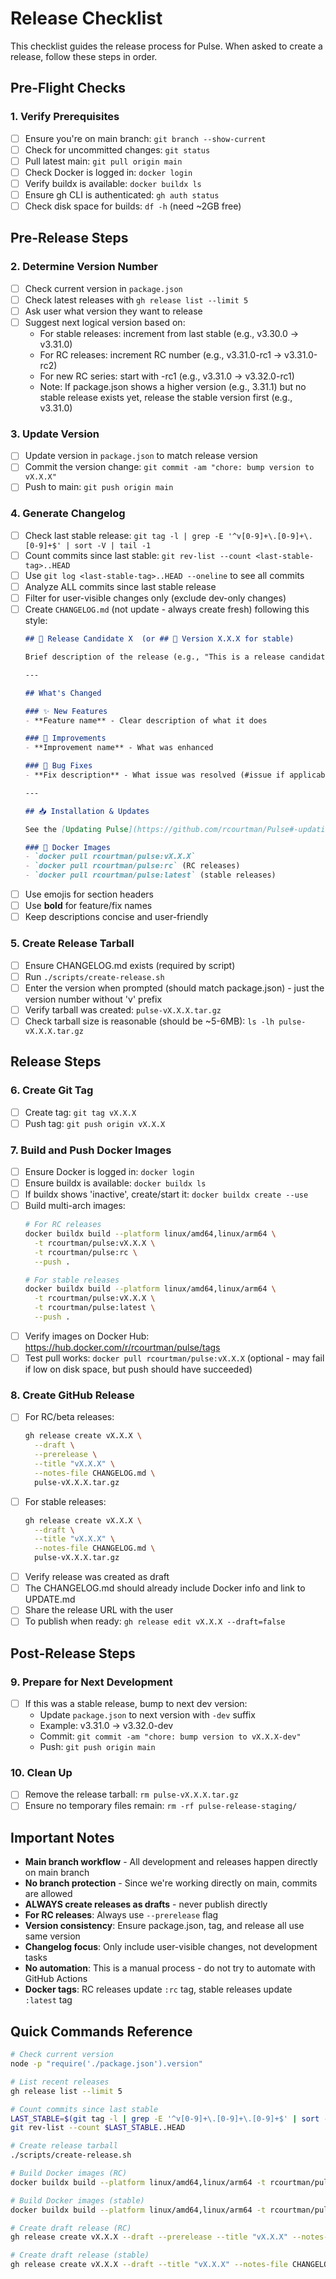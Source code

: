 # Release Checklist

This checklist guides the release process for Pulse. When asked to create a release, follow these steps in order.

## Pre-Flight Checks

### 1. Verify Prerequisites
- [ ] Ensure you're on main branch: `git branch --show-current`
- [ ] Check for uncommitted changes: `git status`
- [ ] Pull latest main: `git pull origin main`
- [ ] Check Docker is logged in: `docker login`
- [ ] Verify buildx is available: `docker buildx ls`
- [ ] Ensure gh CLI is authenticated: `gh auth status`
- [ ] Check disk space for builds: `df -h` (need ~2GB free)

## Pre-Release Steps

### 2. Determine Version Number
- [ ] Check current version in `package.json`
- [ ] Check latest releases with `gh release list --limit 5`
- [ ] Ask user what version they want to release
- [ ] Suggest next logical version based on:
  - For stable releases: increment from last stable (e.g., v3.30.0 → v3.31.0)
  - For RC releases: increment RC number (e.g., v3.31.0-rc1 → v3.31.0-rc2)
  - For new RC series: start with -rc1 (e.g., v3.31.0 → v3.32.0-rc1)
  - Note: If package.json shows a higher version (e.g., 3.31.1) but no stable release exists yet, release the stable version first (e.g., v3.31.0)

### 3. Update Version
- [ ] Update version in `package.json` to match release version
- [ ] Commit the version change: `git commit -am "chore: bump version to vX.X.X"`
- [ ] Push to main: `git push origin main`

### 4. Generate Changelog
- [ ] Check last stable release: `git tag -l | grep -E '^v[0-9]+\.[0-9]+\.[0-9]+$' | sort -V | tail -1`
- [ ] Count commits since last stable: `git rev-list --count <last-stable-tag>..HEAD`
- [ ] Use `git log <last-stable-tag>..HEAD --oneline` to see all commits
- [ ] Analyze ALL commits since last stable release
- [ ] Filter for user-visible changes only (exclude dev-only changes)
- [ ] Create `CHANGELOG.md` (not update - always create fresh) following this style:
  ```markdown
  ## 🧪 Release Candidate X  (or ## 🎉 Version X.X.X for stable)
  
  Brief description of the release (e.g., "This is a release candidate for testing")
  
  ---
  
  ## What's Changed
  
  ### ✨ New Features
  - **Feature name** - Clear description of what it does
  
  ### 🚀 Improvements  
  - **Improvement name** - What was enhanced
  
  ### 🐛 Bug Fixes
  - **Fix description** - What issue was resolved (#issue if applicable)
  
  ---
  
  ## 📥 Installation & Updates
  
  See the [Updating Pulse](https://github.com/rcourtman/Pulse#-updating-pulse) section in README for detailed update instructions.
  
  ### 🐳 Docker Images
  - `docker pull rcourtman/pulse:vX.X.X`
  - `docker pull rcourtman/pulse:rc` (RC releases)
  - `docker pull rcourtman/pulse:latest` (stable releases)
  ```
- [ ] Use emojis for section headers
- [ ] Use **bold** for feature/fix names
- [ ] Keep descriptions concise and user-friendly

### 5. Create Release Tarball
- [ ] Ensure CHANGELOG.md exists (required by script)
- [ ] Run `./scripts/create-release.sh`
- [ ] Enter the version when prompted (should match package.json) - just the version number without 'v' prefix
- [ ] Verify tarball was created: `pulse-vX.X.X.tar.gz`
- [ ] Check tarball size is reasonable (should be ~5-6MB): `ls -lh pulse-vX.X.X.tar.gz`

## Release Steps

### 6. Create Git Tag
- [ ] Create tag: `git tag vX.X.X`
- [ ] Push tag: `git push origin vX.X.X`

### 7. Build and Push Docker Images
- [ ] Ensure Docker is logged in: `docker login`
- [ ] Ensure buildx is available: `docker buildx ls`
- [ ] If buildx shows 'inactive', create/start it: `docker buildx create --use`
- [ ] Build multi-arch images:
  ```bash
  # For RC releases
  docker buildx build --platform linux/amd64,linux/arm64 \
    -t rcourtman/pulse:vX.X.X \
    -t rcourtman/pulse:rc \
    --push .
  ```
  ```bash
  # For stable releases  
  docker buildx build --platform linux/amd64,linux/arm64 \
    -t rcourtman/pulse:vX.X.X \
    -t rcourtman/pulse:latest \
    --push .
  ```
- [ ] Verify images on Docker Hub: https://hub.docker.com/r/rcourtman/pulse/tags
- [ ] Test pull works: `docker pull rcourtman/pulse:vX.X.X` (optional - may fail if low on disk space, but push should have succeeded)

### 8. Create GitHub Release
- [ ] For RC/beta releases:
  ```bash
  gh release create vX.X.X \
    --draft \
    --prerelease \
    --title "vX.X.X" \
    --notes-file CHANGELOG.md \
    pulse-vX.X.X.tar.gz
  ```
- [ ] For stable releases:
  ```bash
  gh release create vX.X.X \
    --draft \
    --title "vX.X.X" \
    --notes-file CHANGELOG.md \
    pulse-vX.X.X.tar.gz
  ```
- [ ] Verify release was created as draft
- [ ] The CHANGELOG.md should already include Docker info and link to UPDATE.md
- [ ] Share the release URL with the user
- [ ] To publish when ready: `gh release edit vX.X.X --draft=false`

## Post-Release Steps

### 9. Prepare for Next Development
- [ ] If this was a stable release, bump to next dev version:
  - Update `package.json` to next version with `-dev` suffix
  - Example: v3.31.0 → v3.32.0-dev
  - Commit: `git commit -am "chore: bump version to vX.X.X-dev"`
  - Push: `git push origin main`

### 10. Clean Up
- [ ] Remove the release tarball: `rm pulse-vX.X.X.tar.gz`
- [ ] Ensure no temporary files remain: `rm -rf pulse-release-staging/`

## Important Notes

- **Main branch workflow** - All development and releases happen directly on main branch
- **No branch protection** - Since we're working directly on main, commits are allowed
- **ALWAYS create releases as drafts** - never publish directly
- **For RC releases**: Always use `--prerelease` flag
- **Version consistency**: Ensure package.json, tag, and release all use same version
- **Changelog focus**: Only include user-visible changes, not development tasks
- **No automation**: This is a manual process - do not try to automate with GitHub Actions
- **Docker tags**: RC releases update `:rc` tag, stable releases update `:latest` tag

## Quick Commands Reference

```bash
# Check current version
node -p "require('./package.json').version"

# List recent releases
gh release list --limit 5

# Count commits since last stable
LAST_STABLE=$(git tag -l | grep -E '^v[0-9]+\.[0-9]+\.[0-9]+$' | sort -V | tail -1)
git rev-list --count $LAST_STABLE..HEAD

# Create release tarball
./scripts/create-release.sh

# Build Docker images (RC)
docker buildx build --platform linux/amd64,linux/arm64 -t rcourtman/pulse:vX.X.X -t rcourtman/pulse:rc --push .

# Build Docker images (stable)
docker buildx build --platform linux/amd64,linux/arm64 -t rcourtman/pulse:vX.X.X -t rcourtman/pulse:latest --push .

# Create draft release (RC)
gh release create vX.X.X --draft --prerelease --title "vX.X.X" --notes-file CHANGELOG.md pulse-vX.X.X.tar.gz

# Create draft release (stable)
gh release create vX.X.X --draft --title "vX.X.X" --notes-file CHANGELOG.md pulse-vX.X.X.tar.gz
```